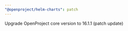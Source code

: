 ```yaml
---
"@openproject/helm-charts": patch
---
```


Upgrade OpenProject core version to 16.1.1 (patch update)
